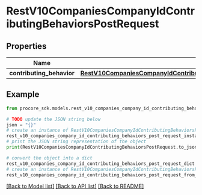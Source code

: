 # RestV10CompaniesCompanyIdContributingBehaviorsPostRequest


## Properties

Name | Type | Description | Notes
------------ | ------------- | ------------- | -------------
**contributing_behavior** | [**RestV10CompaniesCompanyIdContributingBehaviorsPostRequestContributingBehavior**](RestV10CompaniesCompanyIdContributingBehaviorsPostRequestContributingBehavior.md) |  | 

## Example

```python
from procore_sdk.models.rest_v10_companies_company_id_contributing_behaviors_post_request import RestV10CompaniesCompanyIdContributingBehaviorsPostRequest

# TODO update the JSON string below
json = "{}"
# create an instance of RestV10CompaniesCompanyIdContributingBehaviorsPostRequest from a JSON string
rest_v10_companies_company_id_contributing_behaviors_post_request_instance = RestV10CompaniesCompanyIdContributingBehaviorsPostRequest.from_json(json)
# print the JSON string representation of the object
print(RestV10CompaniesCompanyIdContributingBehaviorsPostRequest.to_json())

# convert the object into a dict
rest_v10_companies_company_id_contributing_behaviors_post_request_dict = rest_v10_companies_company_id_contributing_behaviors_post_request_instance.to_dict()
# create an instance of RestV10CompaniesCompanyIdContributingBehaviorsPostRequest from a dict
rest_v10_companies_company_id_contributing_behaviors_post_request_from_dict = RestV10CompaniesCompanyIdContributingBehaviorsPostRequest.from_dict(rest_v10_companies_company_id_contributing_behaviors_post_request_dict)
```
[[Back to Model list]](../README.md#documentation-for-models) [[Back to API list]](../README.md#documentation-for-api-endpoints) [[Back to README]](../README.md)


